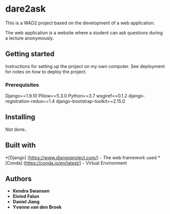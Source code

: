 # dare2ask
This is a WAD2 project based on the development of a web application.

The web application is a website where a student can ask questions during a lecture anonymously.

## Getting started
Instructions for setting up the project on my own computer. See deployment for notes on how to deploy the project.

### Prerequisites
Django==1.9.10
Pillow==5.3.0
Python==3.7
wsgiref==0.1.2
django-registration-redux==1.4
django-bootstrap-toolkit==2.15.0

## Installing

Not done..

## Built with
*[Django] (https://www.djangoproject.com/) - The web framework used
*[Conda] (https://conda.io/en/latest/) - Virtual Environment

## Authors
* **Kendra Swanson**
* **Eivind Falun**
* **Daniel Jiang**
* **Yvonne van den Broek**
